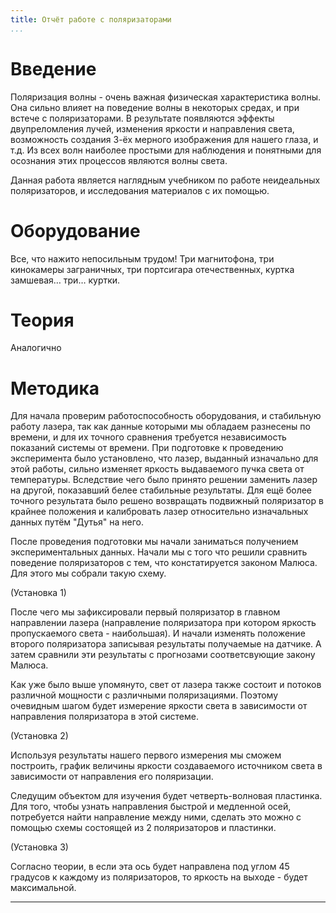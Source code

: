 ```yaml
---
title: Отчёт работе с поляризаторами
...
```


# Введение

Поляризация волны - очень важная физическая характеристика волны. Она сильно влияет на поведение волны в некоторых средах, и при встече с поляризаторами. В результате появляются эффекты двупреломления лучей, изменения яркости и направления света, возможность создания 3-ёх мерного изображения для нашего глаза, и т.д. Из всех волн наиболее простыми для наблюдения и понятными для осознания этих процессов являются волны света. 

Данная работа является наглядным учебником по работе неидеальных поляризаторов, и исследования материалов с их помощью.

# Оборудование

Все, что нажито непосильным трудом! Три магнитофона, три кинокамеры заграничных, три портсигара отечественных, куртка замшевая… три… куртки.

# Теория

Аналогично

# Методика

Для начала проверим работоспособность оборудования, и стабильную работу лазера, так как данные которыми мы обладаем разнесены по времени, и для их точного сравнения требуется независимость показаний системы от времени. При подготовке к проведению эксперимента было установлено, что лазер, выданный изначально для этой работы, сильно изменяет яркость выдаваемого пучка света от температуры. Вследствие чего было принято решении заменить лазер на другой, показавший белее стабильные результаты. Для ещё более точного результата было решено возвращать подвижный поляризатор в крайнее положения и калибровать лазер относительно изначальных данных путём "Дутья" на него.

После проведения подготовки мы начали заниматься получением экспериментальных данных. Начали мы с того что решили сравнить поведение поляризаторов с тем, что констатируется законом Малюса. Для этого мы собрали такую схему.

(Установка 1)

После чего мы зафиксировали первый поляризатор в главном направлении лазера (направление поляризатора при котором яркость пропускаемого света - наибольшая). И начали изменять положение второго поляризатора записывая результаты получаемые на датчике. А затем сравнили эти результаты с прогнозами соответсвующие закону Малюса.

Как уже было выше упомянуто, свет от лазера также состоит и потоков различной мощности с различными поляризациями. Поэтому очевидным шагом будет измерение яркости света в зависимости от направления поляризатора в этой системе.

(Установка 2)

Используя результаты нашего первого измерения мы сможем построить, график величины яркости создаваемого источником света в зависимости от направления его поляризации.

Следущим объектом для изучения будет четверть-волновая пластинка. Для того, чтобы узнать направления быстрой и медленной осей, потребуется найти направление между ними, сделать это можно с помощью схемы состоящей из 2 поляризаторов и пластинки.

(Установка 3) 

Согласно теории, в если эта ось будет направлена под углом 45 градусов к каждому из поляризаторов, то яркость на выходе - будет максимальной.

---





